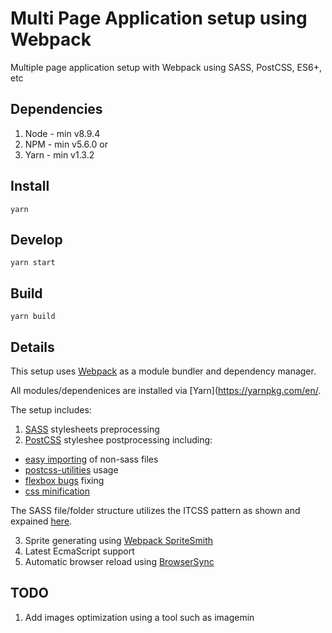 # Multi Page Application setup using Webpack

Multiple page application setup with Webpack using SASS, PostCSS, ES6+, etc

## Dependencies

1. Node - min v8.9.4
2. NPM - min v5.6.0
   or
3. Yarn - min v1.3.2

## Install

`yarn`

## Develop

`yarn start`

## Build

`yarn build`

## Details

This setup uses [Webpack](https://webpack.js.org/) as a module bundler and dependency manager.

All modules/dependenices are installed via [Yarn](https://yarnpkg.com/en/.

The setup includes:

1. [SASS](http://sass-lang.com/) stylesheets preprocessing
2. [PostCSS](https://github.com/postcss/postcss) styleshee postprocessing including:

* [easy importing](https://github.com/TrySound/postcss-easy-import) of non-sass files
* [postcss-utilities](https://github.com/ismamz/postcss-utilities) usage
* [flexbox bugs](https://github.com/luisrudge/postcss-flexbugs-fixes) fixing
* [css minification](http://cssnano.co/)

The SASS file/folder structure utilizes the ITCSS pattern as shown and expained [here](https://www.xfive.co/blog/itcss-scalable-maintainable-css-architecture/).

3. Sprite generating using [Webpack SpriteSmith](https://github.com/mixtur/webpack-spritesmith)
4. Latest EcmaScript support
5. Automatic browser reload using [BrowserSync](https://browsersync.io/)

## TODO

1. Add images optimization using a tool such as imagemin
